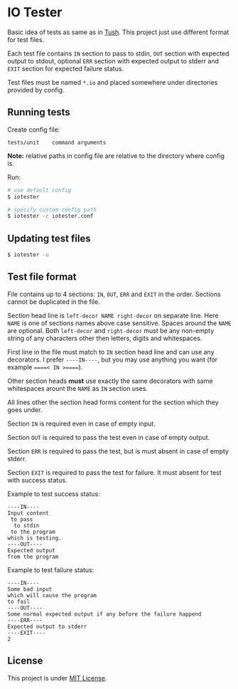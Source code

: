 IO Tester
=========

Basic idea of tests as same as in [Tush][]. This project just use different
format for test files.

Each test file contains `IN` section to pass to stdin, `OUT` section with
expected output to stdout, optional `ERR` section with expected output to stderr
and `EXIT` section for expected failure status.

Test files must be named `*.io` and placed somewhere under directories provided
by config.


Running tests
-------------

Create config file:

```
tests/unit    command arguments
```

**Note:** relative paths in config file are relative to the directory where
config is.

Run:

```sh
# use default config
$ iotester

# specify custom config path
$ iotester -c iotester.conf
```


Updating test files
-------------------

```sh
$ iotester -u
```


Test file format
----------------

File contains up to 4 sections: `IN`, `OUT`, `ERR` and `EXIT` in the order.
Sections cannot be duplicated in the file.

Section head line is `left-decor NAME right-decor` on separate line. Here `NAME`
is one of sections names above case sensitive. Spaces around the `NAME` are
optional. Both `left-decor` and `right-decor` must be any non-empty string of
any characters other then letters, digits and whitespaces.

First line in the file must match to `IN` section head line and can use any
decorators. I prefer `----IN----`, but you may use anything you want (for
example `====< IN >====`).

Other section heads **must** use exactly the same decorators with same
whitespaces arount the `NAME` as `IN` section uses.

All lines other the section head forms content for the section which they goes
under.

Section `IN` is required even in case of empty input.

Section `OUT` is required to pass the test even in case of empty output.

Section `ERR` is required to pass the test, but is must absent in case of empty
stderr.

Section `EXIT` is required to pass the test for failure. It must absent for test
with success status.

Example to test success status:

```
----IN----
Input content
 to pass
  to stdin
 to the program
which is testing.
----OUT----
Expected output
from the program
```

Example to test failure status:

```
----IN----
Some bad input
which will cause the program
to fail
----OUT----
Some normal expected output if any before the failure happend
----ERR----
Expected output to stderr
----EXIT----
2
```


License
-------

This project is under [MIT License][mit].


[mit]: https://opensource.org/licenses/MIT
[Tush]: https://github.com/darius/tush
